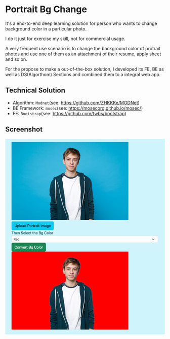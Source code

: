 # Portrait Bg Change
It's a end-to-end deep learning solution for person who wants to change background color in a particular photo.

I do it just for exercise my skill, not for commercial usage.

A very frequent use scenario is to change the background color of protrait photos and use one of them as an attachment of their resume, apply sheet and so on.

For the propose to make a out-of-the-box solution, I developed its FE, BE as well as DS(Algorthom) Sections and combined them to a integral web app.

## Technical Solution
+ Algorithm: ``Modnet``(see: https://github.com/ZHKKKe/MODNet)
+ BE Framework: ``mosec``(see: https://mosecorg.github.io/mosec/) 
+ FE: ``Bootstrap``(see: https://github.com/twbs/bootstrap)

## Screenshot
<img src="screenshot/Screen Shot 2022-07-02 at 20.39.14.png">
